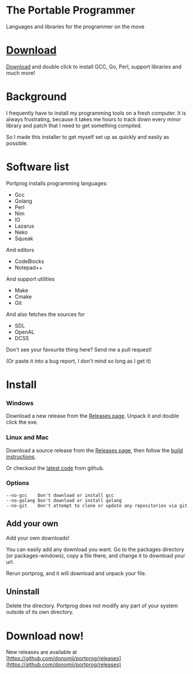 # The Portable Programmer

Languages and libraries for the programmer on the move

# [Download](https://github.com/donomii/portprog/releases)

[Download](https://github.com/donomii/portprog/releases) and double click to install GCC, Go, Perl, support libraries and much more!

# Background

I frequently have to install my programming tools on a fresh computer.  It is always frustrating, because it takes me hours to track down every minor library and patch that I need to get something compiled.  
  
So I made this installer to get myself set up as quickly and easily as possible.

# Software list

Portprog installs programming languages:

* Gcc
* Golang
* Perl
* Nim
* IO
* Lazarus
* Neko
* Squeak

And editors

* CodeBlocks
* Notepad++

And support utilities

* Make
* Cmake
* Git

And also fetches the sources for

* SDL
* OpenAL
* DCSS

Don't see your favourite thing here?  Send me a pull request!

(Or paste it into a bug report, I don't mind so long as I get it)

# Install

### Windows

Download a new release from the [Releases page](https://github.com/donomii/portprog/releases).  Unpack it and double click the exe.

### Linux and Mac

Download a source release from the [Releases page](https://github.com/donomii/portprog/releases), then follow the [build instructions](https://github.com/donomii/portprog).
	
Or checkout the [latest code](https://github.com/donomii/portprog) from github.
	
### Options

	--no-gcc	Don't download or install gcc
	--no-golang	Don't download or install golang
	--no-git 	Don't attempt to clone or update any repositories via git

## Add your own

Add your own downloads!  

You can easily add any download you want.  Go to the packages directory (or packages-windows), copy
a file there, and change it to download your url.

Rerun portprog, and it will download and unpack your file.

## Uninstall

Delete the directory.  Portprog does not modify any part of your system outside of its own directory.

# Download now!

New releases are available at [https://github.com/donomii/portprog/releases](https://github.com/donomii/portprog/releases)
